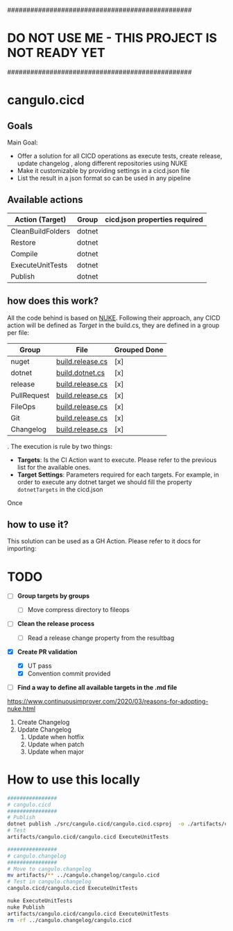 ################################################
# DO NOT USE ME - THIS PROJECT IS NOT READY YET
################################################

# cangulo.cicd

## Goals

Main Goal:
* Offer a solution for all CICD operations as execute tests, create release, update changelog , along different repositories using NUKE
* Make it customizable  by providing settings in a cicd.json file
* List the result in a json format so can be used in any pipeline


## Available actions

| Action (Target)   | Group  | cicd.json properties required |
| ----------------- | ------ | ----------------------------- |
| CleanBuildFolders | dotnet |                               |
| Restore           | dotnet |                               |
| Compile           | dotnet |                               |
| ExecuteUnitTests  | dotnet |                               |
| Publish           | dotnet |                               |

## how does this work?

All the code behind is based on [NUKE](https://nuke.build). Following their approach, any CICD action will be defined as _Target_ in the build.cs, they are defined in a group per file:


| Group       | File                                                      | Grouped Done |
| ----------- | --------------------------------------------------------- | ------------ |
| nuget       | [build.release.cs](src/cangulo.cicd/build.nuget.cs)       | [x]          |
| dotnet      | [build.dotnet.cs](src/cangulo.cicd/build.dotnet.cs)       | [x]          |
| release     | [build.release.cs](src/cangulo.cicd/build.release.cs)     | [x]          |
| PullRequest | [build.release.cs](src/cangulo.cicd/build.pullrequest.cs) | [x]          |
| FileOps     | [build.release.cs](src/cangulo.cicd/build.release.cs)     | [x]          |
| Git         | [build.release.cs](src/cangulo.cicd/build.release.cs)     | [x]          |
| Changelog   | [build.release.cs](src/cangulo.cicd/build.release.cs)     | [x]          |

.  The execution is rule by two things:

* **Targets**: Is the CI Action want to execute. Please refer to the previous list for the available ones.
* **Target Settings**: Parameters required for each targets. For example, in order to execute any dotnet target we should fill the property `dotnetTargets` in the cicd.json

Once 

## how to use it?

This solution can be used as a GH Action. Please refer to it docs for importing:


# TODO

- [ ] **Group targets by groups** 
  - [ ] Move compress directory to fileops
- [ ] **Clean the release process** 
  - [ ] Read a release change property from the resultbag
- [x] **Create PR validation**
  - [x] UT pass
  - [x] Convention commit provided
- [ ] **Find a way to define all available targets in the .md file**


https://www.continuousimprover.com/2020/03/reasons-for-adopting-nuke.html

1. Create Changelog
2. Update Changelog 
   1. Update when hotfix
   2. Update when patch
   3. Update when major


# How to use this locally

```bash
################
# cangulo.cicd
################
# Publish
dotnet publish ./src/cangulo.cicd/cangulo.cicd.csproj  -o ./artifacts/cangulo.cicd/ -r linux-x64 --self-contained
# Test
artifacts/cangulo.cicd/cangulo.cicd ExecuteUnitTests

################
# cangulo.changelog
################
# Move to cangulo.changelog
mv artifacts/** ../cangulo.changelog/cangulo.cicd
# Test in cangulo.changelog
cangulo.cicd/cangulo.cicd ExecuteUnitTests

nuke ExecuteUnitTests
nuke Publish
artifacts/cangulo.cicd/cangulo.cicd ExecuteUnitTests
rm -rf ../cangulo.changelog/cangulo.cicd


```